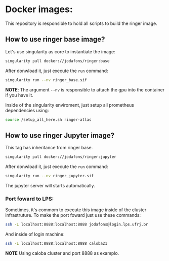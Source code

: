 # Docker images:

This repository is responsible to hold all scripts to build the ringer image.

## How to use ringer base image?

Let's use singularity as core to instantiate the image:

```bash
singularity pull docker://jodafons/ringer:base
```

After donwload it, just execute the `run` command:
```bash
singularity run --nv ringer_base.sif
```

**NOTE**: The argument `--nv` is responsible to attach the gpu into the container if you have it.

Inside of the singularity enviroment, just setup all prometheus dependencies using:

```bash
source /setup_all_here.sh ringer-atlas
```


## How to use ringer Jupyter image?

This tag has inheritance from ringer base.

```bash
singularity pull docker://jodafons/ringer:jupyter
```

After donwload it, just execute the `run` command:

```bash
singularity run --nv ringer_jupyter.sif
```
The jupyter server will starts automatically. 

### Port foward to LPS:

Sometimes, it's commom to execute this image inside of the 
cluster infrastruture. To make the port foward just use these commands:

```bash
ssh -L localhost:8888:localhost:8888 jodafons@login.lps.ufrj.br
```

And inside of login machine:
```bash
ssh -L localhost:8888:localhost:8888 caloba21
```

**NOTE** Using caloba cluster and port 8888 as examplo.

